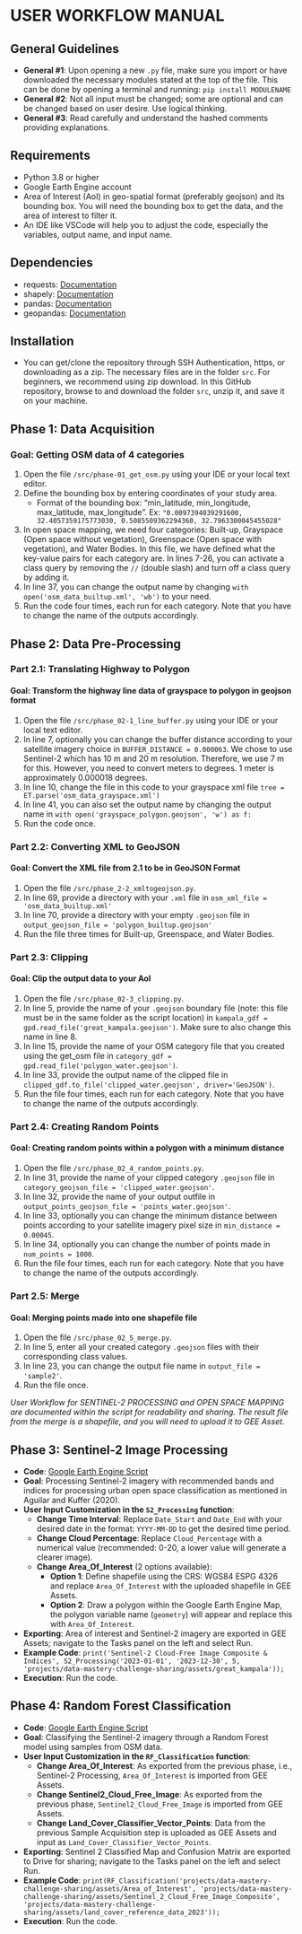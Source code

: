# USER WORKFLOW MANUAL

## General Guidelines
- **General #1**: Upon opening a new `.py` file, make sure you import or have downloaded the necessary modules stated at the top of the file. This can be done by opening a terminal and running: `pip install MODULENAME`
- **General #2**: Not all input must be changed; some are optional and can be changed based on user desire. Use logical thinking.
- **General #3**: Read carefully and understand the hashed comments providing explanations.

## Requirements
- Python 3.8 or higher
- Google Earth Engine account
- Area of Interest (AoI) in geo-spatial format (preferably geojson) and its bounding box. You will need the bounding box to get the data, and the area of interest to filter it.
- An IDE like VSCode will help you to adjust the code, especially the variables, output name, and input name.

## Dependencies
- requests: [Documentation](https://requests.readthedocs.io/en/latest/)
- shapely: [Documentation](https://shapely.readthedocs.io/en/stable/manual.html)
- pandas: [Documentation](https://pandas.pydata.org/getting_started.html)
- geopandas: [Documentation](https://geopandas.org/en/stable/getting_started.html)

## Installation
- You can get/clone the repository through SSH Authentication, https, or downloading as a zip. The necessary files are in the folder `src`. For beginners, we recommend using zip download. In this GitHub repository, browse to and download the folder `src`, unzip it, and save it on your machine.

## Phase 1: Data Acquisition
### Goal: Getting OSM data of 4 categories
1. Open the file `/src/phase-01_get_osm.py` using your IDE or your local text editor.
2. Define the bounding box by entering coordinates of your study area.
   - Format of the bounding box: “min_latitude, min_longitude, max_latitude, max_longitude”. Ex: `"0.0097394039291600, 32.4057359175773030, 0.5085509362294360, 32.7963300045455028"`
3. In open space mapping, we need four categories: Built-up, Grayspace (Open space without vegetation), Greenspace (Open space with vegetation), and Water Bodies. In this file, we have defined what the key-value pairs for each category are. In lines 7-26, you can activate a class query by removing the `//` (double slash) and turn off a class query by adding it.
4. In line 37, you can change the output name by changing `with open('osm_data_builtup.xml', 'wb')` to your need.
5. Run the code four times, each run for each category. Note that you have to change the name of the outputs accordingly.

## Phase 2: Data Pre-Processing
### Part 2.1: Translating Highway to Polygon
#### Goal: Transform the highway line data of grayspace to polygon in geojson format
1. Open the file `/src/phase_02-1_line_buffer.py` using your IDE or your local text editor.
2. In line 7, optionally you can change the buffer distance according to your satellite imagery choice in `BUFFER_DISTANCE = 0.000063`. We chose to use Sentinel-2 which has 10 m and 20 m resolution. Therefore, we use 7 m for this. However, you need to convert meters to degrees. 1 meter is approximately 0.000018 degrees.
3. In line 10, change the file in this code to your grayspace xml file `tree = ET.parse('osm_data_grayspace.xml')`
4. In line 41, you can also set the output name by changing the output name in `with open('grayspace_polygon.geojson', 'w') as f:`
5. Run the code once.

### Part 2.2: Converting XML to GeoJSON
#### Goal: Convert the XML file from 2.1 to be in GeoJSON Format
1. Open the file `/src/phase_2-2_xmltogeojson.py`.
2. In line 69, provide a directory with your `.xml` file in `osm_xml_file = 'osm_data_builtup.xml'`
3. In line 70, provide a directory with your empty `.geojson` file in `output_geojson_file = 'polygon_builtup.geojson'`
4. Run the file three times for Built-up, Greenspace, and Water Bodies.

### Part 2.3: Clipping
#### Goal: Clip the output data to your AoI
1. Open the file `/src/phase_02-3_clipping.py`.
2. In line 5, provide the name of your `.geojson` boundary file (note: this file must be in the same folder as the script location) in `kampala_gdf = gpd.read_file('great_kampala.geojson')`. Make sure to also change this name in line 8.
3. In line 15, provide the name of your OSM category file that you created using the get_osm file in `category_gdf = gpd.read_file('polygon_water.geojson')`.
4. In line 33, provide the output name of the clipped file in `clipped_gdf.to_file('clipped_water.geojson', driver='GeoJSON')`.
5. Run the file four times, each run for each category. Note that you have to change the name of the outputs accordingly.

### Part 2.4: Creating Random Points
#### Goal: Creating random points within a polygon with a minimum distance
1. Open the file `/src/phase_02_4_random_points.py`.
2. In line 31, provide the name of your clipped category `.geojson` file in `category_geojson_file = 'clipped_water.geojson'`.
3. In line 32, provide the name of your output outfile in `output_points_geojson_file = 'points_water.geojson'`.
4. In line 33, optionally you can change the minimum distance between points according to your satellite imagery pixel size in `min_distance = 0.00045`.
5. In line 34, optionally you can change the number of points made in `num_points = 1000`.
6. Run the file four times, each run for each category. Note that you have to change the name of the outputs accordingly.

### Part 2.5: Merge
#### Goal: Merging points made into one shapefile file
1. Open the file `/src/phase_02_5_merge.py`.
2. In line 5, enter all your created category `.geojson` files with their corresponding class values.
3. In line 23, you can change the output file name in `output_file = 'sample2'`.
4. Run the file once.

*User Workflow for SENTINEL-2 PROCESSING and OPEN SPACE MAPPING are documented within the script for readability and sharing. The result file from the merge is a shapefile, and you will need to upload it to GEE Asset.*

## Phase 3: Sentinel-2 Image Processing
- **Code**: [Google Earth Engine Script](https://code.earthengine.google.com/e8fb7091bff277f9ee49970b3bfece25)
- **Goal**: Processing Sentinel-2 imagery with recommended bands and indices for processing urban open space classification as mentioned in Aguilar and Kuffer (2020).
- **User Input Customization in the `S2_Processing` function**:
  - **Change Time Interval**: Replace `Date_Start` and `Date_End` with your desired date in the format: `YYYY-MM-DD` to get the desired time period.
  - **Change Cloud Percentage**: Replace `Cloud_Percentage` with a numerical value (recommended: 0-20, a lower value will generate a clearer image).
  - **Change Area_Of_Interest** (2 options available):
    - **Option 1**: Define shapefile using the CRS: WGS84 ESPG 4326 and replace `Area_Of_Interest` with the uploaded shapefile in GEE Assets.
    - **Option 2**: Draw a polygon within the Google Earth Engine Map, the polygon variable name (`geometry`) will appear and replace this with `Area_Of_Interest`.
- **Exporting**: Area of interest and Sentinel-2 imagery are exported in GEE Assets; navigate to the Tasks panel on the left and select Run.
- **Example Code**: `print('Sentinel-2 Cloud-Free Image Composite & Indices', S2_Processing('2023-01-01', '2023-12-30', 5, 'projects/data-mastery-challenge-sharing/assets/great_kampala'));`
- **Execution**: Run the code.

## Phase 4: Random Forest Classification
- **Code**: [Google Earth Engine Script](https://code.earthengine.google.com/1ca471c1c121841cff2378fc5036a8a6)
- **Goal**: Classifying the Sentinel-2 imagery through a Random Forest model using samples from OSM data.
- **User Input Customization in the `RF_Classification` function**:
  - **Change Area_Of_Interest**: As exported from the previous phase, i.e., Sentinel-2 Processing, `Area_Of_Interest` is imported from GEE Assets.
  - **Change Sentinel2_Cloud_Free_Image**: As exported from the previous phase, `Sentinel2_Cloud_Free_Image` is imported from GEE Assets.
  - **Change Land_Cover_Classifier_Vector_Points**: Data from the previous Sample Acquisition step is uploaded as GEE Assets and input as `Land_Cover_Classifier_Vector_Points`.
- **Exporting**: Sentinel 2 Classified Map and Confusion Matrix are exported to Drive for sharing; navigate to the Tasks panel on the left and select Run.
- **Example Code**: `print(RF_Classification('projects/data-mastery-challenge-sharing/assets/Area_of_Interest', 'projects/data-mastery-challenge-sharing/assets/Sentinel_2_Cloud_Free_Image_Composite', 'projects/data-mastery-challenge-sharing/assets/land_cover_reference_data_2023'));`
- **Execution**: Run the code.

